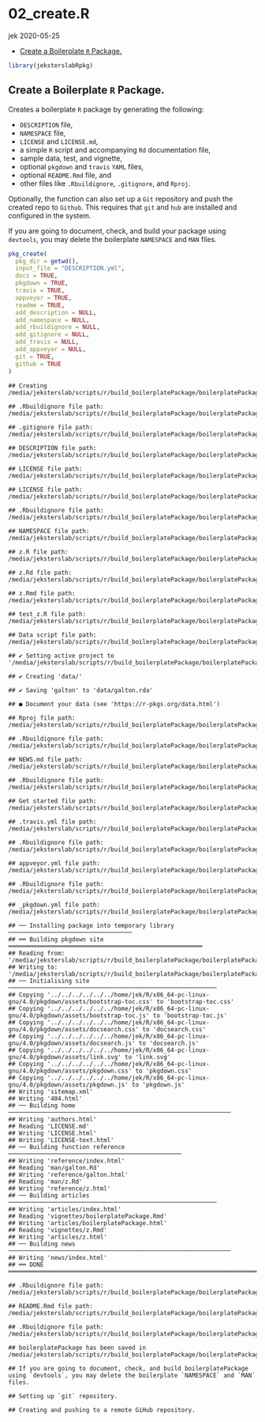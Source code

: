 02\_create.R
================
jek
2020-05-25

  - [Create a Boilerplate `R`
    Package.](#create-a-boilerplate-r-package.)

``` r
library(jeksterslabRpkg)
```

## Create a Boilerplate `R` Package.

Creates a boilerplate `R` package by generating the following:

  - `DESCRIPTION` file,
  - `NAMESPACE` file,
  - `LICENSE` and `LICENSE.md`,
  - a simple `R` script and accompanying `Rd` documentation file,
  - sample data, test, and vignette,
  - optional `pkgdown` and `travis` `YAML` files,
  - optional `README.Rmd` file, and
  - other files like `.Rbuildignore`, `.gitignore`, and `Rproj`.

Optionally, the function can also set up a `Git` repository and push the
created repo to `Github`. This requires that `git` and `hub` are
installed and configured in the system.

If you are going to document, check, and build your package using
`devtools`, you may delete the boilerplate `NAMESPACE` and `MAN` files.

``` r
pkg_create(
  pkg_dir = getwd(),
  input_file = "DESCRIPTION.yml",
  docs = TRUE,
  pkgdown = TRUE,
  travis = TRUE,
  appveyor = TRUE,
  readme = TRUE,
  add_description = NULL,
  add_namespace = NULL,
  add_rbuildignore = NULL,
  add_gitignore = NULL,
  add_travis = NULL,
  add_appveyor = NULL,
  git = TRUE,
  github = TRUE
)
```

    ## Creating /media/jeksterslab/scripts/r/build_boilerplatePackage/boilerplatePackage

    ## .Rbuildignore file path: /media/jeksterslab/scripts/r/build_boilerplatePackage/boilerplatePackage/.Rbuildignore

    ## .gitignore file path: /media/jeksterslab/scripts/r/build_boilerplatePackage/boilerplatePackage/.gitignore

    ## DESCRIPTION file path: /media/jeksterslab/scripts/r/build_boilerplatePackage/boilerplatePackage/DESCRIPTION

    ## LICENSE file path: /media/jeksterslab/scripts/r/build_boilerplatePackage/boilerplatePackage/LICENSE

    ## LICENSE file path: /media/jeksterslab/scripts/r/build_boilerplatePackage/boilerplatePackage/LICENSE.md

    ## .Rbuildignore file path: /media/jeksterslab/scripts/r/build_boilerplatePackage/boilerplatePackage/.Rbuildignore

    ## NAMESPACE file path: /media/jeksterslab/scripts/r/build_boilerplatePackage/boilerplatePackage/NAMESPACE

    ## z.R file path: /media/jeksterslab/scripts/r/build_boilerplatePackage/boilerplatePackage/R/z.R

    ## z.Rd file path: /media/jeksterslab/scripts/r/build_boilerplatePackage/boilerplatePackage/man/z.Rd

    ## z.Rmd file path: /media/jeksterslab/scripts/r/build_boilerplatePackage/boilerplatePackage/vignettes/z.Rmd

    ## test_z.R file path: /media/jeksterslab/scripts/r/build_boilerplatePackage/boilerplatePackage/tests/testthat/test_z.R

    ## Data script file path: /media/jeksterslab/scripts/r/build_boilerplatePackage/boilerplatePackage/data_raw/data_raw_galton.R

    ## ✔ Setting active project to '/media/jeksterslab/scripts/r/build_boilerplatePackage/boilerplatePackage'

    ## ✔ Creating 'data/'

    ## ✔ Saving 'galton' to 'data/galton.rda'

    ## ● Document your data (see 'https://r-pkgs.org/data.html')

    ## Rproj file path: /media/jeksterslab/scripts/r/build_boilerplatePackage/boilerplatePackage/boilerplatePackage.Rproj

    ## .Rbuildignore file path: /media/jeksterslab/scripts/r/build_boilerplatePackage/boilerplatePackage/.Rbuildignore

    ## NEWS.md file path: /media/jeksterslab/scripts/r/build_boilerplatePackage/boilerplatePackage/NEWS.md

    ## .Rbuildignore file path: /media/jeksterslab/scripts/r/build_boilerplatePackage/boilerplatePackage/.Rbuildignore

    ## Get started file path: /media/jeksterslab/scripts/r/build_boilerplatePackage/boilerplatePackage/vignettes/boilerplatePackage.Rmd

    ## .travis.yml file path: /media/jeksterslab/scripts/r/build_boilerplatePackage/boilerplatePackage/.travis.yml

    ## .Rbuildignore file path: /media/jeksterslab/scripts/r/build_boilerplatePackage/boilerplatePackage/.Rbuildignore

    ## appveyor.yml file path: /media/jeksterslab/scripts/r/build_boilerplatePackage/boilerplatePackage/appveyor.yml

    ## .Rbuildignore file path: /media/jeksterslab/scripts/r/build_boilerplatePackage/boilerplatePackage/.Rbuildignore

    ## _pkgdown.yml file path: /media/jeksterslab/scripts/r/build_boilerplatePackage/boilerplatePackage/_pkgdown.yml

    ## ── Installing package into temporary library ───────────────────────────────────
    ## ══ Building pkgdown site ═══════════════════════════════════════════════════════
    ## Reading from: '/media/jeksterslab/scripts/r/build_boilerplatePackage/boilerplatePackage'
    ## Writing to:   '/media/jeksterslab/scripts/r/build_boilerplatePackage/boilerplatePackage/docs'
    ## ── Initialising site ───────────────────────────────────────────────────────────
    ## Copying '../../../../../../home/jek/R/x86_64-pc-linux-gnu/4.0/pkgdown/assets/bootstrap-toc.css' to 'bootstrap-toc.css'
    ## Copying '../../../../../../home/jek/R/x86_64-pc-linux-gnu/4.0/pkgdown/assets/bootstrap-toc.js' to 'bootstrap-toc.js'
    ## Copying '../../../../../../home/jek/R/x86_64-pc-linux-gnu/4.0/pkgdown/assets/docsearch.css' to 'docsearch.css'
    ## Copying '../../../../../../home/jek/R/x86_64-pc-linux-gnu/4.0/pkgdown/assets/docsearch.js' to 'docsearch.js'
    ## Copying '../../../../../../home/jek/R/x86_64-pc-linux-gnu/4.0/pkgdown/assets/link.svg' to 'link.svg'
    ## Copying '../../../../../../home/jek/R/x86_64-pc-linux-gnu/4.0/pkgdown/assets/pkgdown.css' to 'pkgdown.css'
    ## Copying '../../../../../../home/jek/R/x86_64-pc-linux-gnu/4.0/pkgdown/assets/pkgdown.js' to 'pkgdown.js'
    ## Writing 'sitemap.xml'
    ## Writing '404.html'
    ## ── Building home ───────────────────────────────────────────────────────────────
    ## Writing 'authors.html'
    ## Reading 'LICENSE.md'
    ## Writing 'LICENSE.html'
    ## Writing 'LICENSE-text.html'
    ## ── Building function reference ─────────────────────────────────────────────────
    ## Writing 'reference/index.html'
    ## Reading 'man/galton.Rd'
    ## Writing 'reference/galton.html'
    ## Reading 'man/z.Rd'
    ## Writing 'reference/z.html'
    ## ── Building articles ───────────────────────────────────────────────────────────
    ## Writing 'articles/index.html'
    ## Reading 'vignettes/boilerplatePackage.Rmd'
    ## Writing 'articles/boilerplatePackage.html'
    ## Reading 'vignettes/z.Rmd'
    ## Writing 'articles/z.html'
    ## ── Building news ───────────────────────────────────────────────────────────────
    ## Writing 'news/index.html'
    ## ══ DONE ════════════════════════════════════════════════════════════════════════

    ## .Rbuildignore file path: /media/jeksterslab/scripts/r/build_boilerplatePackage/boilerplatePackage/.Rbuildignore

    ## README.Rmd file path: /media/jeksterslab/scripts/r/build_boilerplatePackage/boilerplatePackage/README.Rmd

    ## .Rbuildignore file path: /media/jeksterslab/scripts/r/build_boilerplatePackage/boilerplatePackage/.Rbuildignore

    ## boilerplatePackage has been saved in /media/jeksterslab/scripts/r/build_boilerplatePackage/boilerplatePackage.

    ## If you are going to document, check, and build boilerplatePackage using `devtools`, you may delete the boilerplate `NAMESPACE` and `MAN` files.

    ## Setting up `git` repository.

    ## Creating and pushing to a remote GiHub repository.
